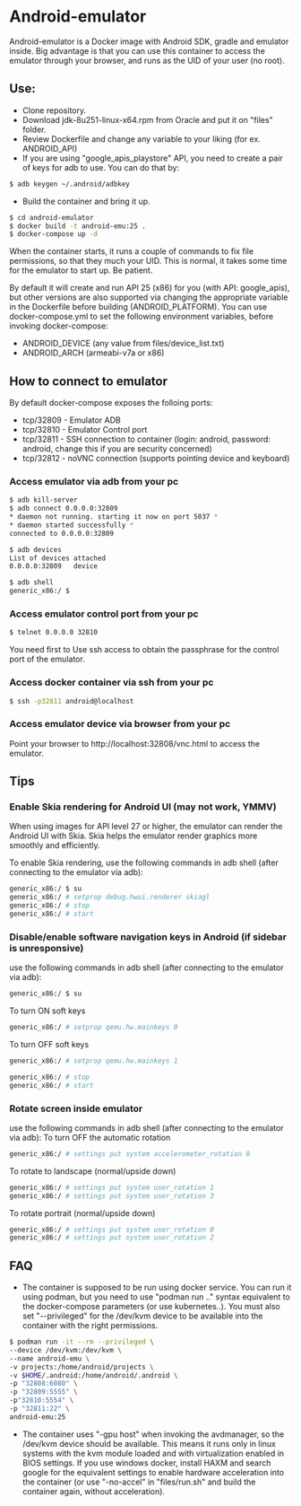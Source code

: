 # Android-emulator

Android-emulator is a Docker image with Android SDK, gradle and emulator inside. Big advantage is that you can use this container to access the emulator through your browser, and runs as the UID of your user (no root).

## Use:
- Clone repository.
- Download jdk-8u251-linux-x64.rpm from Oracle and put it on "files" folder.
- Review Dockerfile and change any variable to your liking (for ex. ANDROID_API)
- If you are using "google_apis_playstore" API, you need to create a pair of keys for adb to use. You can do that by:
```sh
$ adb keygen ~/.android/adbkey
```
- Build the container and bring it up.
```sh
$ cd android-emulator
$ docker build -t android-emu:25 .
$ docker-compose up -d
```

When the container starts, it runs a couple of commands to fix file permissions, so that they much your UID. This is normal, it takes some time for the emulator to start up. Be patient.

By default it will create and run API 25 (x86) for you (with API: google_apis), but other versions are also supported via changing the appropriate variable in the Dockerfile before building (ANDROID_PLATFORM). You can use docker-compose.yml to set the following environment variables, before invoking docker-compose:

* ANDROID_DEVICE (any value from files/device_list.txt)
* ANDROID_ARCH (armeabi-v7a or x86)

## How to connect to emulator
By default docker-compose exposes the folloing ports:
* tcp/32809 - Emulator ADB
* tcp/32810 - Emulator Control port
* tcp/32811 - SSH connection to container (login: android, password: android, change this if you are security concerned) 
* tcp/32812 - noVNC connection (supports pointing device and keyboard)

### Access emulator via adb from your pc
```sh
$ adb kill-server
$ adb connect 0.0.0.0:32809
* daemon not running. starting it now on port 5037 *
* daemon started successfully *
connected to 0.0.0.0:32809

$ adb devices
List of devices attached
0.0.0.0:32809   device

$ adb shell
generic_x86:/ $
```

### Access emulator control port from your pc
```sh
$ telnet 0.0.0.0 32810
```
You need first to Use ssh access to obtain the passphrase for the control port of the emulator.

### Access docker container via ssh from your pc
```sh
$ ssh -p32811 android@localhost
```

### Access emulator device via browser from your pc
Point your browser to http://localhost:32808/vnc.html to access the emulator.


## Tips

### Enable Skia rendering for Android UI (may not work, YMMV)
When using images for API level 27 or higher, the emulator can render the Android UI with Skia. Skia helps the emulator render graphics more smoothly and efficiently.

To enable Skia rendering, use the following commands in adb shell (after connecting to the emulator via adb):
```sh
generic_x86:/ $ su
generic_x86:/ # setprop debug.hwui.renderer skiagl
generic_x86:/ # stop
generic_x86:/ # start
```

### Disable/enable software navigation keys in Android (if sidebar is unresponsive)
use the following commands in adb shell (after connecting to the emulator via adb):
```sh
generic_x86:/ $ su
```
To turn ON soft keys
```sh
generic_x86:/ # setprop qemu.hw.mainkeys 0
```

To turn OFF soft keys
```sh
generic_x86:/ # setprop qemu.hw.mainkeys 1
```

```sh
generic_x86:/ # stop
generic_x86:/ # start
```

### Rotate screen inside emulator
use the following commands in adb shell (after connecting to the emulator via adb):
To turn OFF the automatic rotation
```sh
generic_x86:/ # settings put system accelerometer_rotation 0
```

To rotate to landscape (normal/upside down)
```sh
generic_x86:/ # settings put system user_rotation 1
generic_x86:/ # settings put system user_rotation 3
```

To rotate portrait (normal/upside down)
```sh
generic_x86:/ # settings put system user_rotation 0
generic_x86:/ # settings put system user_rotation 2
```

## FAQ
- The container is supposed to be run using docker service. You can run it using podman, but you need to use "podman run .." syntax equivalent to the docker-compose parameters (or use kubernetes..). You must also set "--privileged" for the /dev/kvm device to be available into the container with the right permissions.
```sh
$ podman run -it --rm --privileged \
--device /dev/kvm:/dev/kvm \
--name android-emu \
-v projects:/home/android/projects \
-v $HOME/.android:/home/android/.android \
-p "32808:6080" \
-p "32809:5555" \
-p"32810:5554" \
-p "32811:22" \
android-emu:25
```

- The container uses "-gpu host" when invoking the avdmanager, so the /dev/kvm device should be available. This means it runs only in linux systems with the kvm module loaded and with virtualization enabled in BIOS settings. If you use windows docker, install HAXM and search google for the equivalent settings to enable hardware  acceleration into the container (or use "-no-accel" in "files/run.sh" and build the container again, without acceleration).
